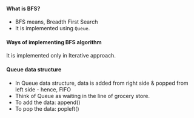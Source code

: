 #### What is BFS?
- BFS means, Breadth First Search</br>
- It is implemented using `Queue`.</br>

#### Ways of implementing BFS algorithm
It is implemented only in Iterative approach.

#### Queue data structure
- In Queue data structure, data is added from right side & popped from left side - hence, FIFO
- Think of Queue as waiting in the line of grocery store.
- To add the data: append()
- To pop the data: popleft()
